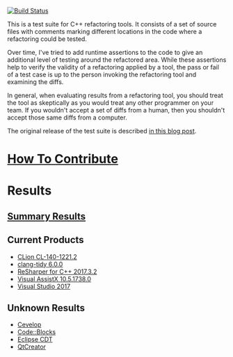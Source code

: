 [![Build Status](https://travis-ci.org/LegalizeAdulthood/refactor-test-suite.svg?branch=master)](https://travis-ci.org/LegalizeAdulthood/refactor-test-suite)

This is a test suite for C++ refactoring tools.  It consists of
a set of source files with comments marking different locations
in the code where a refactoring could be tested.

Over time, I've tried to add runtime assertions to the code to
give an additional level of testing around the refactored area.
While these assertions help to verify the validity of a refactoring
applied by a tool, the pass or fail of a test case is up to the
person invoking the refactoring tool and examining the diffs.

In general, when evaluating results from a refactoring tool,
you should treat the tool as skeptically as you would treat
any other programmer on your team.  If you wouldn't accept a
set of diffs from a human, then you shouldn't accept those
same diffs from a computer.

The original release of the test suite is described
[in this blog post](http://legalizeadulthood.wordpress.com/2010/02/02/c-refactoring-tools-test-suite-available/).

# [How To Contribute](Contributing.md)

# Results

## [Summary Results](SummaryResults.md)

## Current Products

- [CLion CL-140-1221.2](results/CLionResults.md)
- [clang-tidy 6.0.0](results/ClangTidyResults.md)
- [ReSharper for C++ 2017.3.2](results/ReSharperCppResults.md)
- [Visual AssistX 10.5.1738.0](results/VisualAssistXResults.md)
- [Visual Studio 2017](results/VisualStudio2017Results.md)

## Unknown Results

- [Cevelop](https://www.cevelop.com/)
- [Code::Blocks](http://www.codeblocks.org/)
- [Eclipse CDT](https://eclipse.org/cdt/)
- [QtCreator](http://www.qt.io/ide/)
